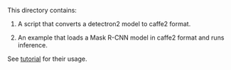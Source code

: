 
This directory contains:

1. A script that converts a detectron2 model to caffe2 format.

2. An example that loads a Mask R-CNN model in caffe2 format and runs inference.

See [tutorial](https://planrcnn_detectron2_lib.readthedocs.io/tutorials/deployment.html)
for their usage.
